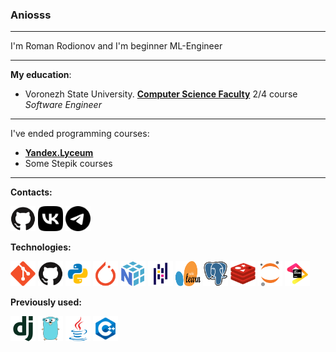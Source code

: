 ### Aniosss
---

I'm Roman Rodionov and I'm beginner ML-Engineer

---

**My education**:
- Voronezh State University. <b><a href="https://cs.vsu.ru">Computer Science Faculty</a></b> 2/4 course <i>Software Engineer</i>

---

I've ended programming courses:
- <b><a href="https://lyceum.yandex.ru/">Yandex.Lyceum</a></b>
- Some Stepik courses

---

**Contacts:**

<a href="https://github.com/Aniosss" title="Git"><img src="icons/github-original.svg" style="width:40px; height:40px;" /></a>
<a href="https://vk.com/roman_rodi" title="Git"><img src="icons/vk.svg" style="width:40px; height:40px;" /></a>
<a href="https://t.me/psihokidsasd" title="Git"><img src="icons/telegram.svg" style="width:40px; height:40px;" /></a>


**Technologies:**

<a href="https://git-scm.com/" title="Git"><img src="icons/git-original.svg" style="width:40px; height:40px;" /></a>
<a href="https://github.com/" title="GitHub"><img src="icons/github-original.svg" style="width:40px; height:40px;"/></a>
<a href="https://www.python.org/" title="Python"><img src="icons/icons8-python-48.png" style="width:40px; height:40px;"/></a>
<a href="https://pytorch.org/" title="PyTorch"><img src="icons/pytorch-original.svg" style="width:40px; height:40px;" /></a>
<a href="https://numpy.org/" title="NumPy"><img src="icons/numpy-original.svg" style="width:40px; height:40px;"/></a>
<a href="https://pandas.pydata.org/" title="Pandas"><img src="icons/pandas-original.svg" style="width:40px; height:40px;" /></a>
<a href="https://scikit-learn.org/stable/index.html" title="Scikit-learn"><img src="icons/260px-Scikit_learn_logo_small.svg.png" style="width:40px; height:40px;"/></a>
<a href="https://www.postgresql.org/" title="PostgreSQL"><img src="icons/postgresql-original.svg" style="width:40px; height:40px;"/></a>
<a href="https://gitlab.com/" title="Redis"><img src="icons/redis-original.svg" style="width:40px; height:40px;"/></a>
<a href="http://jupyter.org/" title="Jupyter"><img src="icons/jupyter-original.svg" style="width:40px; height:40px;" /></a>
<a href="https://www.jetbrains.com/" title="JetBrains"><img src="icons/jetbrains-original.svg" style="width:40px; height:40px;" /></a>


**Previously used:**

<a href="https://redis.io/" title="Django"><img src="icons/django-plain.svg" style="width:40px; height:40px;"/></a>
<a href="https://go.dev/" title="Go"><img src="icons/go-original.svg"  style="width:40px; height:40px;"/></a>
<a href="https://www.oracle.com/java/" title="Java"><img src="icons/java-original.svg" style="width:40px; height:40px;"/></a>
<a href="https://en.cppreference.com/w/" title="C++"><img src="icons/icons8-c++-48.png" style="width:40px; height:40px;"/></a>


